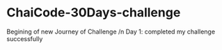 # ChaiCode-30Days-challenge
Begining of new Journey of Challenge /n
Day 1: completed my challenge successfully
